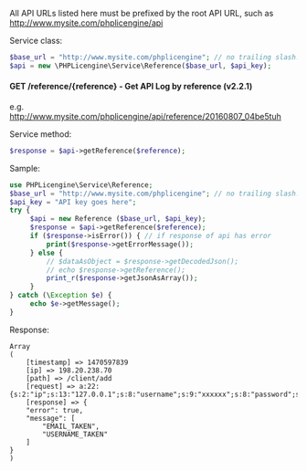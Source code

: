 All API URLs listed here must be prefixed by the root API URL, such as http://www.mysite.com/phplicengine/api

Service class:
```php
$base_url = "http://www.mysite.com/phplicengine"; // no trailing slash!
$api = new \PHPLicengine\Service\Reference($base_url, $api_key);
```

#### GET /reference/{reference} - Get API Log by reference (v2.2.1)

e.g. http://www.mysite.com/phplicengine/api/reference/20160807_04be5tuh

Service method:
```php
$response = $api->getReference($reference);
```

Sample:

```php
use PHPLicengine\Service\Reference;
$base_url = "http://www.mysite.com/phplicengine"; // no trailing slash!
$api_key = "API key goes here";
try {
     $api = new Reference ($base_url, $api_key);
     $response = $api->getReference($reference);
     if ($response->isError()) { // if response of api has error
         print($response->getErrorMessage());
     } else {
         // $dataAsObject = $response->getDecodedJson();
         // echo $response->getReference();
         print_r($response->getJsonAsArray());
     }
} catch (\Exception $e) {
     echo $e->getMessage();
}
```

Response:

```
Array
(
    [timestamp] => 1470597839
    [ip] => 198.20.238.70
    [path] => /client/add
    [request] => a:22:{s:2:"ip";s:13:"127.0.0.1";s:8:"username";s:9:"xxxxxx";s:8:"password";s:8:"password";s:5:"email";s:24:"test@example.com";s:9:"firstName";s:5:"first";s:8:"lastName";s:4:"last";s:5:"addr1";s:4:"last";s:5:"addr2";s:4:"last";s:8:"stchoice";s:1:"2";s:6:"state";s:4:"last";s:7:"country";s:2:"us";s:5:"phone";s:8:"12345678";s:11:"countrYCode";s:1:"1";s:3:"fax";s:8:"12345678";s:3:"zip";s:8:"12345678";s:2:"id";s:2:"92";s:6:"status";s:1:"0";s:12:"usergroup_id";s:1:"1";}
    [response] => {
    "error": true,
    "message": [
        "EMAIL_TAKEN",
        "USERNAME_TAKEN"
    ]
}
)
```
